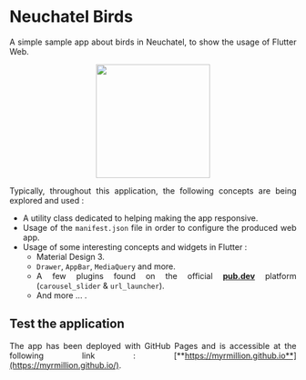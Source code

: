 <div align="justify">

# Neuchatel Birds

A simple sample app about birds in Neuchatel, to show the usage of Flutter Web.

<div align="center">
  <img src="https://github.com/Myrmillion/Neuchatel-Birds/assets/1577282/90a3af94-62d6-4c87-8348-31c5361b79c8" width="200" height="200" />
</div>

Typically, throughout this application, the following concepts are being explored and used :

* A utility class dedicated to helping making the app responsive.
* Usage of the `manifest.json` file in order to configure the produced web app.
* Usage of some interesting concepts and widgets in Flutter :
  - Material Design 3.
  - `Drawer`, `AppBar`, `MediaQuery` and more.
  - A few plugins found on the official [**pub.dev**](https://pub.dev/) platform (`carousel_slider` & `url_launcher`).
  - And more ... .
 
## Test the application
 
The app has been deployed with GitHub Pages and is accessible at the following link : [**https://myrmillion.github.io**](https://myrmillion.github.io/).

</div>
